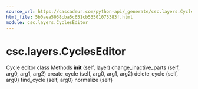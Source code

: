 ```yaml
---
source_url: https://cascadeur.com/python-api/_generate/csc.layers.CyclesEditor.html
html_file: 5b0aea5068cba5c651cb53501075383f.html
module: csc.layers.CyclesEditor
---
```


# csc.layers.CyclesEditor 

Cycle 
editor class Methods __init__ (self, layer) change_inactive_parts (self, arg0, arg1, arg2) create_cycle (self, arg0, arg1, arg2) delete_cycle (self, arg0) find_cycle (self, arg0) normalize (self)
